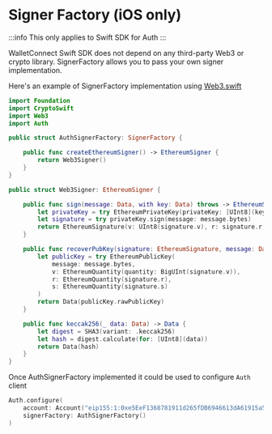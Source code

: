# Signer Factory (iOS only)

:::info
This only applies to Swift SDK for Auth
:::

WalletConnect Swift SDK does not depend on any third-party Web3 or crypto library. SignerFactory allows you to pass your own signer implementation.

Here's an example of SignerFactory implementation using [Web3.swift](https://github.com/WalletConnect/Web3.swift)

```swift
import Foundation
import CryptoSwift
import Web3
import Auth

public struct AuthSignerFactory: SignerFactory {

    public func createEthereumSigner() -> EthereumSigner {
        return Web3Signer()
    }
}

public struct Web3Signer: EthereumSigner {

    public func sign(message: Data, with key: Data) throws -> EthereumSignature {
        let privateKey = try EthereumPrivateKey(privateKey: [UInt8](key))
        let signature = try privateKey.sign(message: message.bytes)
        return EthereumSignature(v: UInt8(signature.v), r: signature.r, s: signature.s)
    }

    public func recoverPubKey(signature: EthereumSignature, message: Data) throws -> Data {
        let publicKey = try EthereumPublicKey(
            message: message.bytes,
            v: EthereumQuantity(quantity: BigUInt(signature.v)),
            r: EthereumQuantity(signature.r),
            s: EthereumQuantity(signature.s)
        )
        return Data(publicKey.rawPublicKey)
    }

    public func keccak256(_ data: Data) -> Data {
        let digest = SHA3(variant: .keccak256)
        let hash = digest.calculate(for: [UInt8](data))
        return Data(hash)
    }
}
```

Once AuthSignerFactory implemented it could be used to configure `Auth` client

```swift
Auth.configure(
    account: Account("eip155:1:0xe5EeF1368781911d265fDB6946613dA61915a501")!,
    signerFactory: AuthSignerFactory()
)
```
